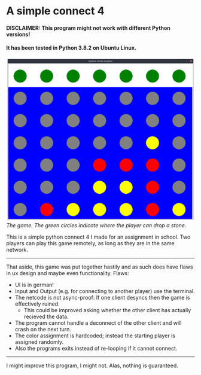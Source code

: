 # A simple connect 4

#### DISCLAIMER: This program might not work with different Python versions!
####             It has been tested in Python 3.8.2 on Ubuntu Linux.


![The game](/game.png)
_The game. The green circles indicate where the player can drop a stone._

This is a simple python connect 4 I made for an assignment in school.
Two players can play this game remotely, as long as they are in the same network.

---

That aside, this game was put together hastily and as such does have flaws in ux design and maybe even functionality.
Flaws:
 - UI is in german!
 - Input and Output (e.g. for connecting to another player) use the terminal.
 - The netcode is not async-proof: If one client desyncs then the game is effectively ruined.
   - This could be improved asking whether the other client has actually recieved the data.
 - The program cannot handle a deconnect of the other client and will crash on the next turn.
 - The color assignment is hardcoded; instead the starting player is assigned randomly.
 - Also the programs exits instead of re-looping if it cannot connect.

---

 I might improve this program, I might not.
 Alas, nothing is guaranteed.
